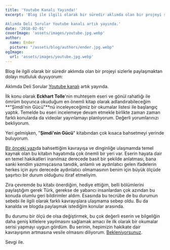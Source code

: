```yaml
---
title: 'Youtube Kanalı Yayında!'
excerpt: 'Blog ile ilgili olarak bir süredir aklımda olan bir projeyi sizlerle paylaşmaktan dolayı mutluluk duyuyorum:

Aklımda Deli Sorular Youtube kanalı artık yayında.'
date: '2018-02-01'
coverImage: 'assets/images/youtube.jpg.webp'
author:
  name: Ender
  picture: "/assets/blog/authors/ender.jpg.webp"
ogImage:
  url: 'assets/images/youtube.jpg.webp'
---
```


Blog ile ilgili olarak bir süredir aklımda olan bir projeyi sizlerle paylaşmaktan dolayı mutluluk duyuyorum:

Aklımda Deli Sorular [Youtube kanalı](https://www.youtube.com/channel/UCq3wx4QmzkQP-hJRo5LOE6Q) artık yayında.

İlk konu olarak **Eckhart Tolle**'nin muhteşem eseri ve gönül rahatlığı ile ömrüm boyunca okuduğum en önemli kitap olarak adlandırabileceğim **"Şimdi'nin Gücü"**nü inceleyeceğimiz bir okumalar listesi ile başlangıç yaptık. Temelde bu eseri incelemeye devam etmekle birlikte zaman zaman farklı konularda da videolar yayınlamayı planlıyorum. Değerli yorumlarınızı bekliyorum.

Yeri gelmişken, "**Şimdi'nin Gücü**" kitabından çok kısaca bahsetmeyi yerinde buluyorum.

[Bir önceki yazı](http://www.aklimdadelisorular.org/simdi-yeni-seyler-soylemek-lazim/)da bahsettiğim kavrayışa ve dinginliğe ulaşmamda temel kaynak olan bu kitabın hayatımda çok önemli bir yeri var. Eserin hayata dair en temel hakikatleri inanılmaz derecede basit bir şekilde anlatması, bana sanki kendim yazmışcasına tanıdık, anlamlı ve aydınlatıcı gelen ifadelerin herkes için aynı derecede aydınlatıcı olmamasının benim için büyük ölçüde şaşırtıcı bir durum olduğunu itiraf etmeliyim.

Zira çevremde bu kitabı önerdiğim, hediye ettiğim, belli bölümlerini paylaştığım gerek Türk, gerekse de yabancı insanlardan çok azından bu konuda olumlu geri bildirimler aldım. Esasında bu tecrübe de bu durumun sebebi ile ilgili olarak farklı kavrayışlara ulaşmama sebep oldu. Bu da kanalda ve blogda paylaşmak istediğim konular arasında.

Bu durumu bir ölçü de olsa değiştirmek, bu çok değerli eserin ve bilgeliğin daha geniş kitlelere yayılmasını sağlamak amacı ile ilk olarak bir okumalar serisi yapmayı uygun gördüm. Bu serinin, hepimizin hakikate dair kavrayışının artmasına vesile olmasını diliyorum. [Bekleniyorsunuz](https://www.youtube.com/channel/UCq3wx4QmzkQP-hJRo5LOE6Q).

Sevgi ile.
